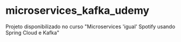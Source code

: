 # microservices_kafka_udemy
Projeto disponibilizado no curso "Microservices 'igual' Spotify usando Spring Cloud e Kafka"
